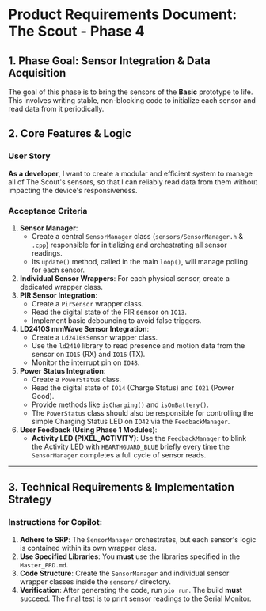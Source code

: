 # Product Requirements Document: The Scout - Phase 4

## 1. Phase Goal: Sensor Integration & Data Acquisition

The goal of this phase is to bring the sensors of the **Basic** prototype to life. This involves writing stable, non-blocking code to initialize each sensor and read data from it periodically.

## 2. Core Features & Logic

### User Story
**As a developer**, I want to create a modular and efficient system to manage all of The Scout's sensors, so that I can reliably read data from them without impacting the device's responsiveness.

### Acceptance Criteria
1.  **Sensor Manager**:
    * Create a central `SensorManager` class (`sensors/SensorManager.h` & `.cpp`) responsible for initializing and orchestrating all sensor readings.
    * Its `update()` method, called in the main `loop()`, will manage polling for each sensor.
2.  **Individual Sensor Wrappers**: For each physical sensor, create a dedicated wrapper class.
3.  **PIR Sensor Integration**:
    * Create a `PirSensor` wrapper class.
    * Read the digital state of the PIR sensor on `IO13`.
    * Implement basic debouncing to avoid false triggers.
4.  **LD2410S mmWave Sensor Integration**:
    * Create a `Ld2410sSensor` wrapper class.
    * Use the `ld2410` library to read presence and motion data from the sensor on `IO15` (RX) and `IO16` (TX).
    * Monitor the interrupt pin on `IO48`.
5.  **Power Status Integration**:
    * Create a `PowerStatus` class.
    * Read the digital state of `IO14` (Charge Status) and `IO21` (Power Good).
    * Provide methods like `isCharging()` and `isOnBattery()`.
    * The `PowerStatus` class should also be responsible for controlling the simple Charging Status LED on `IO42` via the `FeedbackManager`.
6.  **User Feedback (Using Phase 1 Modules)**:
    * **Activity LED (PIXEL_ACTIVITY)**: Use the `FeedbackManager` to blink the Activity LED with `HEARTHGUARD_BLUE` briefly every time the `SensorManager` completes a full cycle of sensor reads.

---

## 3. Technical Requirements & Implementation Strategy

### Instructions for Copilot:
1.  **Adhere to SRP**: The `SensorManager` orchestrates, but each sensor's logic is contained within its own wrapper class.
2.  **Use Specified Libraries**: You **must** use the libraries specified in the `Master_PRD.md`.
3.  **Code Structure**: Create the `SensorManager` and individual sensor wrapper classes inside the `sensors/` directory.
4.  **Verification**: After generating the code, run `pio run`. The build **must** succeed. The final test is to print sensor readings to the Serial Monitor.
